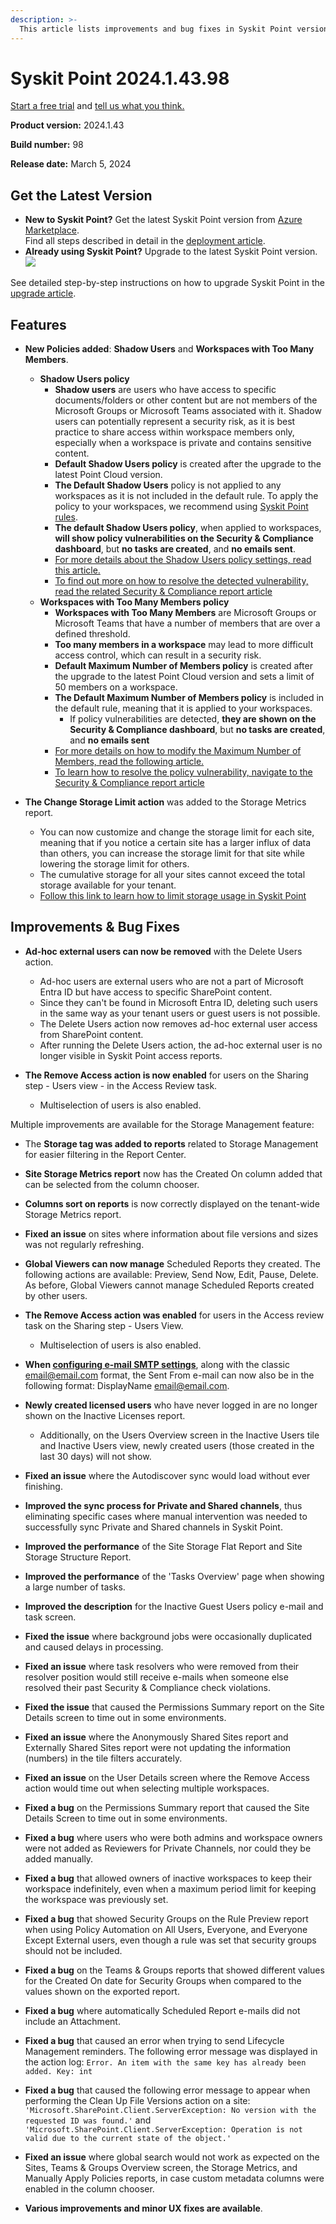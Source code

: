 ```yaml
---
description: >-
  This article lists improvements and bug fixes in Syskit Point version 2024.1.43.98
---
```


# Syskit Point 2024.1.43.98

[Start a free trial](https://www.syskit.com/products/point/free-trial/) and [tell us what you think.](https://www.syskit.com/company/contact-us/)

**Product version:** 2024.1.43

**Build number:** 98

**Release date:** March 5, 2024

## Get the Latest Version

* **New to Syskit Point?** Get the latest Syskit Point version from [Azure Marketplace](https://azuremarketplace.microsoft.com/en-us/marketplace/apps/syskitltd.syskit\_point).\
  Find all steps described in detail in the [deployment article](../../../set-up-point-data-center/deployment/deploy-syskit-point.md).
* **Already using Syskit Point?** Upgrade to the latest Syskit Point version.\
  [![](https://aka.ms/deploytoazurebutton)](https://portal.azure.com/#create/Microsoft.Template/uri/https%3A%2F%2Fsyskitassetsstorage.blob.core.windows.net%2Fpoint%2FARMTemplates%2FPointUpdateDeploy%2FPointUpdateTemplate.json)

See detailed step-by-step instructions on how to upgrade Syskit Point in the [upgrade article](../../../set-up-point-data-center/deployment/upgrade-syskit-point.md).

## Features

* **New Policies added**: **Shadow Users** and **Workspaces with Too Many Members**. 
  * **Shadow Users policy**
    * **Shadow users** are users who have access to specific documents/folders or other content but are not members of the Microsoft Groups or Microsoft Teams associated with it. Shadow users can potentially represent a security risk, as it is best practice to share access within workspace members only, especially when a workspace is private and contains sensitive content.
    * **Default Shadow Users policy** is created after the upgrade to the latest Point Cloud version.
    * **The Default Shadow Users** policy is not applied to any workspaces as it is not included in the default rule. To apply the policy to your workspaces, we recommend using [Syskit Point rules](../../../governance-and-automation/automated-workflows/policy-automation.md).
    * **The default Shadow Users policy**, when applied to workspaces, **will show policy vulnerabilities on the Security & Compliance dashboard**, but **no tasks are created**, and **no emails sent**.
    * [For more details about the Shadow Users policy settings, read this article.](../../../governance-and-automation/automated-workflows/shadow-users-admin.md)
    * [To find out more on how to resolve the detected vulnerability, read the related Security & Compliance report article](../../../governance-and-automation/security-compliance-checks/workspaces-with-shadow-users.md)
  * **Workspaces with Too Many Members policy**
    * **Workspaces with Too Many Members** are Microsoft Groups or Microsoft Teams that have a number of members that are over a defined threshold. 
    * **Too many members in a workspace** may lead to more difficult access control, which can result in a security risk. 
    * **Default Maximum Number of Members policy** is created after the upgrade to the latest Point Cloud version and sets a limit of 50 members on a workspace.
    * **The Default Maximum Number of Members policy** is included in the default rule, meaning that it is applied to your workspaces.
      * If policy vulnerabilities are detected, **they are shown on the Security & Compliance dashboard**, but **no tasks are created**, and **no emails sent**
    * [For more details on how to modify the Maximum Number of Members, read the following article.](../../../governance-and-automation/automated-workflows/workspaces-with-too-many-members-admin.md)
    * [To learn how to resolve the policy vulnerability, navigate to the Security & Compliance report article](../../../governance-and-automation/security-compliance-checks/workspaces-with-too-many-members.md)

* **The Change Storage Limit action** was added to the Storage Metrics report.
  * You can now customize and change the storage limit for each site, meaning that if you notice a certain site has a larger influx of data than others, you can increase the storage limit for that site while lowering the storage limit for others. 
  * The cumulative storage for all your sites cannot exceed the total storage available for your tenant.
  * [Follow this link to learn how to limit storage usage in Syskit Point](../../../storage-management/limit-storage-usage.md)

## Improvements & Bug Fixes

* **Ad-hoc external users can now be removed** with the Delete Users action.
  * Ad-hoc users are external users who are not a part of Microsoft Entra ID but have access to specific SharePoint content.
  * Since they can't be found in Microsoft Entra ID, deleting such users in the same way as your tenant users or guest users is not possible.
  * The Delete Users action now removes ad-hoc external user access from SharePoint content. 
  * After running the Delete Users action, the ad-hoc external user is no longer visible in Syskit Point access reports. 

* **The Remove Access action is now enabled** for users on the Sharing step - Users view - in the Access Review task.  
  * Multiselection of users is also enabled.

Multiple improvements are available for the Storage Management feature:
  * The **Storage tag was added to reports** related to Storage Management for easier filtering in the Report Center.
  * **Site Storage Metrics report** now has the Created On column added that can be selected from the column chooser. 
  * **Columns sort on reports** is now correctly displayed on the tenant-wide Storage Metrics report.
  * **Fixed an issue** on sites where information about file versions and sizes was not regularly refreshing.

* **Global Viewers can now manage** Scheduled Reports they created. The following actions are available: Preview, Send Now, Edit, Pause, Delete. As before, Global Viewers cannot manage Scheduled Reports created by other users.

* **The Remove Access action was enabled** for users in the Access review task on the Sharing step - Users View.   
  * Multiselection of users is also enabled.

* **When [configuring e-mail SMTP settings](../../../configuration/set-up-email.md#smtp-settings)**, along with the classic email@email.com format, the Sent From e-mail can now also be in the following format: DisplayName <email@email.com>.

* **Newly created licensed users** who have never logged in are no longer shown on the Inactive Licenses report. 
  * Additionally, on the Users Overview screen in the Inactive Users tile and Inactive Users view, newly created users (those created in the last 30 days) will not show.

* **Fixed an issue** where the Autodiscover sync would load without ever finishing.

* **Improved the sync process for Private and Shared channels**, thus eliminating specific cases where manual intervention was needed to successfully sync Private and Shared channels in Syskit Point.

* **Improved the performance** of the Site Storage Flat Report and Site Storage Structure Report. 

* **Improved the performance** of the 'Tasks Overview' page when showing a large number of tasks.  

* **Improved the description** for the Inactive Guest Users policy e-mail and task screen.

* **Fixed the issue** where background jobs were occasionally duplicated and caused delays in processing.

* **Fixed an issue** where task resolvers who were removed from their resolver position would still receive e-mails when someone else resolved their past Security & Compliance check violations.

* **Fixed the issue** that caused the Permissions Summary report on the Site Details screen to time out in some environments.

* **Fixed an issue** where the Anonymously Shared Sites report and Externally Shared Sites report were not updating the information (numbers) in the tile filters accurately.  

* **Fixed an issue** on the User Details screen where the Remove Access action would time out when selecting multiple workspaces.

* **Fixed a bug** on the Permissions Summary report that caused the Site Details Screen to time out in some environments.

* **Fixed a bug** where users who were both admins and workspace owners were not added as Reviewers for Private Channels, nor could they be added manually. 

* **Fixed a bug** that allowed owners of inactive workspaces to keep their workspace indefinitely, even when a maximum period limit for keeping the workspace was previously set.

* **Fixed a bug** that showed Security Groups on the Rule Preview report when using Policy Automation on All Users, Everyone, and Everyone Except External users, even though a rule was set that security groups should not be included. 

* **Fixed a bug** on the Teams & Groups reports that showed different values for the Created On date for Security Groups when compared to the values shown on the exported report. 

* **Fixed a bug** where automatically Scheduled Report e-mails did not include an Attachment.  

* **Fixed a bug** that caused an error when trying to send Lifecycle Management reminders. The following error message was displayed in the action log: `Error. An item with the same key has already been added. Key: int`

* **Fixed a bug** that caused the following error message to appear when performing the Clean Up File Versions action on a site: `'Microsoft.SharePoint.Client.ServerException: No version with the requested ID was found.'` and `'Microsoft.SharePoint.Client.ServerException: Operation is not valid due to the current state of the object.'`

* **Fixed an issue** where global search would not work as expected on the Sites, Teams & Groups Overview screen, the Storage Metrics, and Manually Apply Policies reports, in case custom metadata columns were enabled in the column chooser.

* **Various improvements and minor UX fixes are available**.